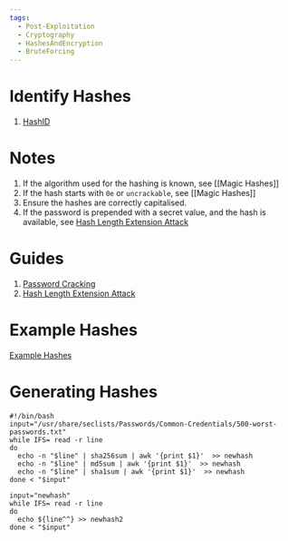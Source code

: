 ```yaml
---
tags:
  - Post-Exploitation
  - Cryptography
  - HashesAndEncryption
  - BruteForcing
---
```


# Identify Hashes

1. [HashID](https://www.kali.org/tools/hashid/)

# Notes

1. If the algorithm used for the hashing is known, see [[Magic Hashes]]
2. If the hash starts with `0e` or `uncrackable`, see [[Magic Hashes]]
3. Ensure the hashes are correctly capitalised.
4. If the password is prepended with a secret value, and the hash is available, see [Hash Length Extension Attack](https://blog.skullsecurity.org/2012/everything-you-need-to-know-about-hash-length-extension-attacks)

# Guides

1. [Password Cracking](https://guide.offsecnewbie.com/password-cracking)
2. [Hash Length Extension Attack](https://blog.skullsecurity.org/2012/everything-you-need-to-know-about-hash-length-extension-attacks)
# Example Hashes

[Example Hashes](https://hashcat.net/wiki/doku.php?id=example_hashes)

# Generating Hashes

```
#!/bin/bash
input="/usr/share/seclists/Passwords/Common-Credentials/500-worst-passwords.txt"
while IFS= read -r line
do
  echo -n "$line" | sha256sum | awk '{print $1}'  >> newhash
  echo -n "$line" | md5sum | awk '{print $1}'  >> newhash
  echo -n "$line" | sha1sum | awk '{print $1}'  >> newhash
done < "$input"

input="newhash"
while IFS= read -r line
do
  echo ${line^^} >> newhash2
done < "$input"
```